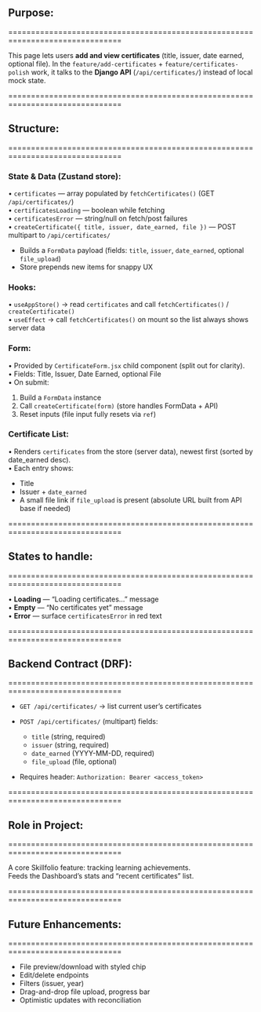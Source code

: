 ## Purpose:
===============================================================================

This page lets users **add and view certificates** (title, issuer, date earned, optional file).
In the `feature/add-certificates` + `feature/certificates-polish` work, it talks to the **Django API** (`/api/certificates/`)
instead of local mock state.

===============================================================================

## Structure:
===============================================================================

### State & Data (Zustand store):

• `certificates` — array populated by `fetchCertificates()` (GET `/api/certificates/`)  
• `certificatesLoading` — boolean while fetching  
• `certificatesError` — string/null on fetch/post failures  
• `createCertificate({ title, issuer, date_earned, file })` — POST multipart to `/api/certificates/`

- Builds a `FormData` payload (fields: `title`, `issuer`, `date_earned`, optional `file_upload`)
- Store prepends new items for snappy UX

### Hooks:

• `useAppStore()` → read `certificates` and call `fetchCertificates()` / `createCertificate()`  
• `useEffect` → call `fetchCertificates()` on mount so the list always shows server data  

### Form:

• Provided by `CertificateForm.jsx` child component (split out for clarity).  
• Fields: Title, Issuer, Date Earned, optional File  
• On submit:  
  1. Build a `FormData` instance  
  2. Call `createCertificate(form)` (store handles FormData + API)  
  3. Reset inputs (file input fully resets via `ref`)  

### Certificate List:

• Renders `certificates` from the store (server data), newest first (sorted by date_earned desc).  
• Each entry shows:  
  - Title  
  - Issuer + `date_earned`  
  - A small file link if `file_upload` is present (absolute URL built from API base if needed)

===============================================================================

## States to handle:
===============================================================================

• **Loading** — “Loading certificates…” message  
• **Empty** — “No certificates yet” message  
• **Error** — surface `certificatesError` in red text  

===============================================================================

## Backend Contract (DRF):
===============================================================================

- `GET /api/certificates/` → list current user’s certificates  
- `POST /api/certificates/` (multipart) fields:  
  - `title` (string, required)  
  - `issuer` (string, required)  
  - `date_earned` (YYYY-MM-DD, required)  
  - `file_upload` (file, optional)  

- Requires header: `Authorization: Bearer <access_token>`

===============================================================================

## Role in Project:
===============================================================================

A core Skillfolio feature: tracking learning achievements.  
Feeds the Dashboard’s stats and “recent certificates” list.

===============================================================================

## Future Enhancements:
===============================================================================

- File preview/download with styled chip  
- Edit/delete endpoints  
- Filters (issuer, year)  
- Drag-and-drop file upload, progress bar  
- Optimistic updates with reconciliation
